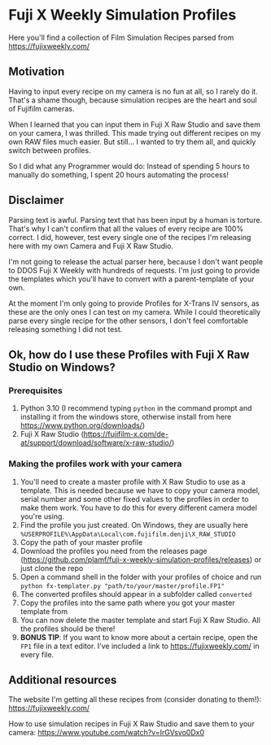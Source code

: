 # Fuji X Weekly Simulation Profiles

Here you'll find a collection of Film Simulation Recipes parsed from https://fujixweekly.com/

## Motivation
Having to input every recipe on my camera is no fun at all, so I rarely do it.
That's a shame though, because simulation recipes are the heart and soul of Fujifilm cameras.

When I learned that you can input them in Fuji X Raw Studio and save them on your camera, I was thrilled. This made trying out different recipes on my own RAW files much easier. But still... I wanted to try them all, and quickly switch between profiles.

So I did what any Programmer would do: Instead of spending 5 hours to manually do something, I spent 20 hours automating the process!

## Disclaimer
Parsing text is awful. Parsing text that has been input by a human is torture.
That's why I can't confirm that all the values of every recipe are 100% correct. I did, however, test every single one of the recipes I'm releasing here with my own Camera and Fuji X Raw Studio.

I'm not going to release the actual parser here, because I don't want people to DDOS Fuji X Weekly with hundreds of requests. I'm just going to provide the templates which you'll have to convert with a parent-template of your own.

At the moment I'm only going to provide Profiles for X-Trans IV sensors, as these are the only ones I can test on my camera. While I could theoretically parse every single recipe for the other sensors, I don't feel comfortable releasing something I did not test.

## Ok, how do I use these Profiles with Fuji X Raw Studio on Windows?
### Prerequisites
1. Python 3.10 (I recommend typing `python` in the command prompt and installing it from the windows store, otherwise install from here https://www.python.org/downloads/)
2. Fuji X Raw Studio (https://fujifilm-x.com/de-at/support/download/software/x-raw-studio/)

### Making the profiles work with your camera
1. You'll need to create a master profile with X Raw Studio to use as a template. This is needed because we have to copy your camera model, serial number and some other fixed values to the profiles in order to make them work. You have to do this for every different camera model you're using.
2. Find the profile you just created. On Windows, they are usually here `%USERPROFILE%\AppData\Local\com.fujifilm.denji\X_RAW_STUDIO`
3. Copy the path of your master profile
4. Download the profiles you need from the releases page (https://github.com/plamf/fuji-x-weekly-simulation-profiles/releases) or just clone the repo
5. Open a command shell in the folder with your profiles of choice and run `python fx-templater.py "path/to/your/master/profile.FP1"`
6. The converted profiles should appear in a subfolder called `converted`
7. Copy the profiles into the same path where you got your master template from
8. You can now delete the master template and start Fuji X Raw Studio. All the profiles should be there!
9. **BONUS TIP**: If you want to know more about a certain recipe, open the `FP1` file in a text editor. I've included a link to https://fujixweekly.com/ in every file.

## Additional resources
The website I'm getting all these recipes from (consider donating to them!): https://fujixweekly.com/

How to use simulation recipes in Fuji X Raw Studio and save them to your camera: https://www.youtube.com/watch?v=IrGVsvo0Dx0
